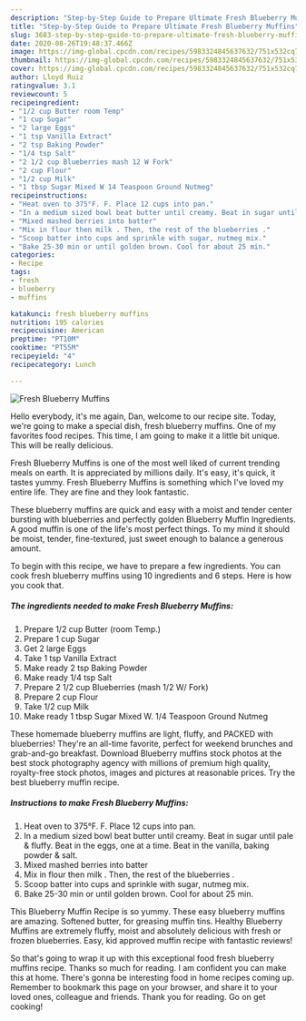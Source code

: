 ```yaml
---
description: "Step-by-Step Guide to Prepare Ultimate Fresh Blueberry Muffins"
title: "Step-by-Step Guide to Prepare Ultimate Fresh Blueberry Muffins"
slug: 3683-step-by-step-guide-to-prepare-ultimate-fresh-blueberry-muffins
date: 2020-08-26T19:48:37.466Z
image: https://img-global.cpcdn.com/recipes/5983324845637632/751x532cq70/fresh-blueberry-muffins-recipe-main-photo.jpg
thumbnail: https://img-global.cpcdn.com/recipes/5983324845637632/751x532cq70/fresh-blueberry-muffins-recipe-main-photo.jpg
cover: https://img-global.cpcdn.com/recipes/5983324845637632/751x532cq70/fresh-blueberry-muffins-recipe-main-photo.jpg
author: Lloyd Ruiz
ratingvalue: 3.1
reviewcount: 5
recipeingredient:
- "1/2 cup Butter room Temp"
- "1 cup Sugar"
- "2 large Eggs"
- "1 tsp Vanilla Extract"
- "2 tsp Baking Powder"
- "1/4 tsp Salt"
- "2 1/2 cup Blueberries mash 12 W Fork"
- "2 cup Flour"
- "1/2 cup Milk"
- "1 tbsp Sugar Mixed W 14 Teaspoon Ground Nutmeg"
recipeinstructions:
- "Heat oven to 375°F. F. Place 12 cups into pan."
- "In a medium sized bowl beat butter until creamy. Beat in sugar until pale &amp; fluffy. Beat in the eggs, one at a time. Beat in the vanilla, baking powder &amp; salt."
- "Mixed mashed berries into batter"
- "Mix in flour then milk . Then, the rest of the blueberries ."
- "Scoop batter into cups and sprinkle with sugar, nutmeg mix."
- "Bake 25-30 min or until golden brown. Cool for about 25 min."
categories:
- Recipe
tags:
- fresh
- blueberry
- muffins

katakunci: fresh blueberry muffins 
nutrition: 195 calories
recipecuisine: American
preptime: "PT10M"
cooktime: "PT55M"
recipeyield: "4"
recipecategory: Lunch

---
```



![Fresh Blueberry Muffins](https://img-global.cpcdn.com/recipes/5983324845637632/751x532cq70/fresh-blueberry-muffins-recipe-main-photo.jpg)

Hello everybody, it's me again, Dan, welcome to our recipe site. Today, we're going to make a special dish, fresh blueberry muffins. One of my favorites food recipes. This time, I am going to make it a little bit unique. This will be really delicious.

Fresh Blueberry Muffins is one of the most well liked of current trending meals on earth. It is appreciated by millions daily. It's easy, it's quick, it tastes yummy. Fresh Blueberry Muffins is something which I've loved my entire life. They are fine and they look fantastic.

These blueberry muffins are quick and easy with a moist and tender center bursting with blueberries and perfectly golden Blueberry Muffin Ingredients. A good muffin is one of the life&#39;s most perfect things. To my mind it should be moist, tender, fine-textured, just sweet enough to balance a generous amount.


To begin with this recipe, we have to prepare a few ingredients. You can cook fresh blueberry muffins using 10 ingredients and 6 steps. Here is how you cook that.

<!--inarticleads1-->

##### The ingredients needed to make Fresh Blueberry Muffins:

1. Prepare 1/2 cup Butter (room Temp.)
1. Prepare 1 cup Sugar
1. Get 2 large Eggs
1. Take 1 tsp Vanilla Extract
1. Make ready 2 tsp Baking Powder
1. Make ready 1/4 tsp Salt
1. Prepare 2 1/2 cup Blueberries (mash 1/2 W/ Fork)
1. Prepare 2 cup Flour
1. Take 1/2 cup Milk
1. Make ready 1 tbsp Sugar Mixed W. 1/4 Teaspoon Ground Nutmeg


These homemade blueberry muffins are light, fluffy, and PACKED with blueberries! They&#39;re an all-time favorite, perfect for weekend brunches and grab-and-go breakfast. Download Blueberry muffins stock photos at the best stock photography agency with millions of premium high quality, royalty-free stock photos, images and pictures at reasonable prices. Try the best blueberry muffin recipe. 

<!--inarticleads2-->

##### Instructions to make Fresh Blueberry Muffins:

1. Heat oven to 375°F. F. Place 12 cups into pan.
1. In a medium sized bowl beat butter until creamy. Beat in sugar until pale &amp; fluffy. Beat in the eggs, one at a time. Beat in the vanilla, baking powder &amp; salt.
1. Mixed mashed berries into batter
1. Mix in flour then milk . Then, the rest of the blueberries .
1. Scoop batter into cups and sprinkle with sugar, nutmeg mix.
1. Bake 25-30 min or until golden brown. Cool for about 25 min.


This Blueberry Muffin Recipe is so yummy. These easy blueberry muffins are amazing. Softened butter, for greasing muffin tins. Healthy Blueberry Muffins are extremely fluffy, moist and absolutely delicious with fresh or frozen blueberries. Easy, kid approved muffin recipe with fantastic reviews! 

So that's going to wrap it up with this exceptional food fresh blueberry muffins recipe. Thanks so much for reading. I am confident you can make this at home. There's gonna be interesting food in home recipes coming up. Remember to bookmark this page on your browser, and share it to your loved ones, colleague and friends. Thank you for reading. Go on get cooking!
